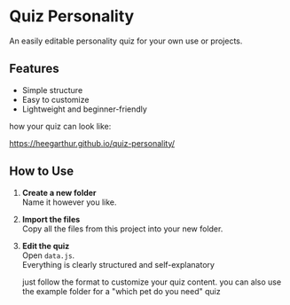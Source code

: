 # Quiz Personality

An easily editable personality quiz for your own use or projects.

## Features
- Simple structure
- Easy to customize
- Lightweight and beginner-friendly

how your quiz can look like:

https://heegarthur.github.io/quiz-personality/


## How to Use

1. **Create a new folder**  
   Name it however you like.

2. **Import the files**  
   Copy all the files from this project into your new folder.

3. **Edit the quiz**  
   Open `data.js`.  
   Everything is clearly structured and self-explanatory

   just follow the format to customize your quiz content.
   you can also use the example folder for a  "which pet do you need" quiz
